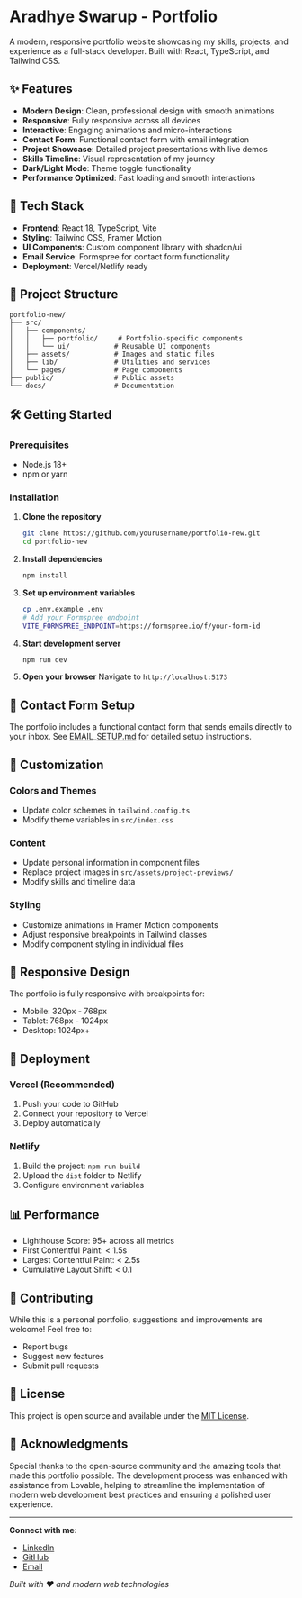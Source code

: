# Aradhye Swarup - Portfolio

A modern, responsive portfolio website showcasing my skills, projects, and experience as a full-stack developer. Built with React, TypeScript, and Tailwind CSS.

## ✨ Features

- **Modern Design**: Clean, professional design with smooth animations
- **Responsive**: Fully responsive across all devices
- **Interactive**: Engaging animations and micro-interactions
- **Contact Form**: Functional contact form with email integration
- **Project Showcase**: Detailed project presentations with live demos
- **Skills Timeline**: Visual representation of my journey
- **Dark/Light Mode**: Theme toggle functionality
- **Performance Optimized**: Fast loading and smooth interactions

## 🚀 Tech Stack

- **Frontend**: React 18, TypeScript, Vite
- **Styling**: Tailwind CSS, Framer Motion
- **UI Components**: Custom component library with shadcn/ui
- **Email Service**: Formspree for contact form functionality
- **Deployment**: Vercel/Netlify ready

## 📁 Project Structure

```
portfolio-new/
├── src/
│   ├── components/
│   │   ├── portfolio/     # Portfolio-specific components
│   │   └── ui/           # Reusable UI components
│   ├── assets/           # Images and static files
│   ├── lib/              # Utilities and services
│   └── pages/            # Page components
├── public/               # Public assets
└── docs/                 # Documentation
```

## 🛠️ Getting Started

### Prerequisites

- Node.js 18+ 
- npm or yarn

### Installation

1. **Clone the repository**
   ```bash
   git clone https://github.com/yourusername/portfolio-new.git
   cd portfolio-new
   ```

2. **Install dependencies**
   ```bash
   npm install
   ```

3. **Set up environment variables**
   ```bash
   cp .env.example .env
   # Add your Formspree endpoint
   VITE_FORMSPREE_ENDPOINT=https://formspree.io/f/your-form-id
   ```

4. **Start development server**
   ```bash
   npm run dev
   ```

5. **Open your browser**
   Navigate to `http://localhost:5173`

## 📧 Contact Form Setup

The portfolio includes a functional contact form that sends emails directly to your inbox. See [EMAIL_SETUP.md](./EMAIL_SETUP.md) for detailed setup instructions.

## 🎨 Customization

### Colors and Themes
- Update color schemes in `tailwind.config.ts`
- Modify theme variables in `src/index.css`

### Content
- Update personal information in component files
- Replace project images in `src/assets/project-previews/`
- Modify skills and timeline data

### Styling
- Customize animations in Framer Motion components
- Adjust responsive breakpoints in Tailwind classes
- Modify component styling in individual files

## 📱 Responsive Design

The portfolio is fully responsive with breakpoints for:
- Mobile: 320px - 768px
- Tablet: 768px - 1024px
- Desktop: 1024px+

## 🚀 Deployment

### Vercel (Recommended)
1. Push your code to GitHub
2. Connect your repository to Vercel
3. Deploy automatically

### Netlify
1. Build the project: `npm run build`
2. Upload the `dist` folder to Netlify
3. Configure environment variables

## 📊 Performance

- Lighthouse Score: 95+ across all metrics
- First Contentful Paint: < 1.5s
- Largest Contentful Paint: < 2.5s
- Cumulative Layout Shift: < 0.1

## 🤝 Contributing

While this is a personal portfolio, suggestions and improvements are welcome! Feel free to:
- Report bugs
- Suggest new features
- Submit pull requests

## 📄 License

This project is open source and available under the [MIT License](LICENSE).

## 🙏 Acknowledgments

Special thanks to the open-source community and the amazing tools that made this portfolio possible. The development process was enhanced with assistance from Lovable, helping to streamline the implementation of modern web development best practices and ensuring a polished user experience.

---

**Connect with me:**
- [LinkedIn](https://linkedin.com/in/aradhyeswarup)
- [GitHub](https://github.com/cjaradhye)
- [Email](mailto:aradhye.swarup@gmail.com)

*Built with ❤️ and modern web technologies*
